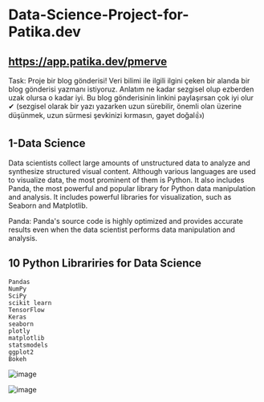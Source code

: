 # Data-Science-Project-for-Patika.dev
## https://app.patika.dev/pmerve

Task: Proje bir blog gönderisi! Veri bilimi ile ilgili ilgini çeken bir alanda bir blog gönderisi yazmanı istiyoruz. 
Anlatım ne kadar sezgisel olup ezberden uzak olursa o kadar iyi. Bu blog gönderisinin linkini paylaşırsan çok iyi olur ✔ 
(sezgisel olarak bir yazı yazarken uzun sürebilir, önemli olan üzerine düşünmek, uzun sürmesi şevkinizi kırmasın, gayet doğal👍)





## 1-Data Science  
Data scientists collect large amounts of unstructured data to analyze and synthesize structured visual content. 
Although various languages are used to visualize data, the most prominent of them is Python. 
It also includes Panda, the most powerful and popular library for Python data manipulation and analysis.
It includes powerful libraries for visualization, such as Seaborn and Matplotlib.  

Panda: Panda's source code is highly optimized and provides accurate results even when the data scientist performs data manipulation and analysis.  

## 10 Python Librariries for Data Science  
 	Pandas  
 	NumPy  
 	SciPy  
 	scikit learn  
 	TensorFlow  
 	Keras  
 	seaborn  
 	plotly  
 	matplotlib  
 	statsmodels  
 	ggplot2  
 	Bokeh  
  
![image](https://user-images.githubusercontent.com/75504698/197337162-b410bf85-7f97-4114-a533-c13c6ac46ea1.png)

![image](https://user-images.githubusercontent.com/75504698/197337169-0212a37f-9b7f-4c1c-8334-d5d041185760.png)
    
    
    
